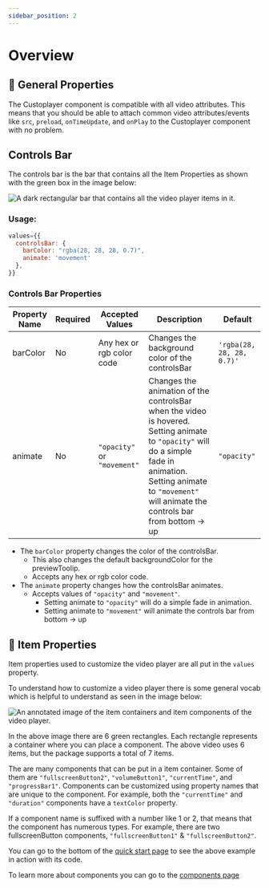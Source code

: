```yaml
---
sidebar_position: 2
---
```


# Overview

## 🔧 General Properties

The Custoplayer component is compatible with all video attributes. This means that you should be able to attach common video attributes/events like `src`, `preload`, `onTimeUpdate`, and `onPlay` to the Custoplayer component with no problem.

## Controls Bar

The controls bar is the bar that contains all the Item Properties as shown with the green box in the image below:

<img alt="A dark rectangular bar that contains all the video player items in it." src='https://custoplayer.nyc3.cdn.digitaloceanspaces.com/docs%2Foverview%2Fcontrols-bar.jpg' />

### Usage:

```js
values={{
  controlsBar: {
    barColor: "rgba(28, 28, 28, 0.7)",
    animate: 'movement'
  },
}}
```

### Controls Bar Properties

| Property Name | Required | Accepted Values             | Description                                                                                                                                                                                                            | Default                   |
| ------------- | -------- | --------------------------- | ---------------------------------------------------------------------------------------------------------------------------------------------------------------------------------------------------------------------- | ------------------------- |
| barColor      | No       | Any hex or rgb color code   | Changes the background color of the controlsBar                                                                                                                                                                        | `'rgba(28, 28, 28, 0.7)'` |
| animate       | No       | `"opacity"` or `"movement"` | Changes the animation of the controlsBar when the video is hovered. Setting animate to `"opacity"` will do a simple fade in animation. Setting animate to `"movement"` will animate the controls bar from bottom -> up | `"opacity"`               |

- The `barColor` property changes the color of the controlsBar.
  - This also changes the default backgroundColor for the previewToolip.
  - Accepts any hex or rgb color code.
- The `animate` property changes how the controlsBar animates.
  - Accepts values of `"opacity"` and `"movement"`.
    - Setting animate to `"opacity"` will do a simple fade in animation.
    - Setting animate to `"movement"` will animate the controls bar from bottom -> up

## 📓 Item Properties

Item properties used to customize the video player are all put in the `values` property.

To understand how to customize a video player there is some general vocab which is helpful to understand as seen in the image below:

<img alt="An annotated image of the item containers and item components of the video player." src='https://custoplayer.nyc3.cdn.digitaloceanspaces.com/docs%2Foverview%2Fitem-vocab.jpg'/>

In the above image there are 6 green rectangles. Each rectangle represents a container where you can place a component. The above video uses 6 items, but the package supports a total of 7 items.

The are many components that can be put in a item container. Some of them are `"fullscreenButton2"`, `"volumeButton1"`, `"currentTime"`, and `"progressBar1"`. Components can be customized using property names that are unique to the component. For example, both the `"currentTime"` and `"duration"` components have a `textColor` property.

If a component name is suffixed with a number like 1 or 2, that means that the component has numerous types. For example, there are two fullscreenButton components, `"fullscreenButton1"` & `"fullscreenButton2"`.

You can go to the bottom of the [quick start page](/docs/quick-start#-usage) to see the above example in action with its code.

To learn more about components you can go to the [components page](/docs/category/components)

<!-- Besides the item properties, there are other properties that can be customized in the `values` object.

1. `controlsBar`
2. `previewTooltip`

These properties do not have to be defined as they have defaults.

### Controls Bar

### Preview Tooltip

The preview tooltip is the tooltip that shows up when hovering
over the progress bar. It shows the currentTime of the video at the hovered progress bar position. The preview tooltip is the component in the green rectangle in the image below:

<img alt="The preview tooltip inside a green rectangle." src='https://custoplayer.nyc3.cdn.digitaloceanspaces.com/docs%2Foverview%2Fpreview-tooltip.jpg' />

#### Example Code

```js
values={{
  previewTooltip: {
    id: 'text',
  },
}}
```

- The `id` property makes the preview tooltip that shows the hovered time appear on progress bar hover.
  - Accepts value of `"text"` -->
